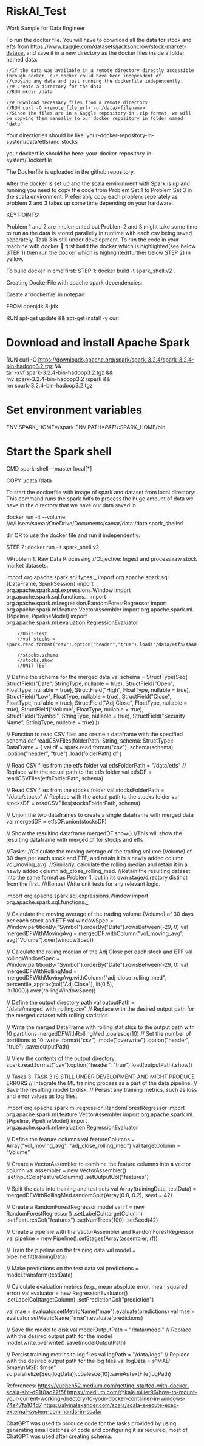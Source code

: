 # RiskAI_Test
Work Sample for Data Engineer

To run the docker file. You will have to download all the data for stock and efts from https://www.kaggle.com/datasets/jacksoncrow/stock-market-dataset and save it in a new directory as the docker files inside a folder named data.

    //If the data was available in a remote directory directly accessible through docker, our docker could have been independent of 
    //copying any data and just running the dockerfile independently:
    //# Create a directory for the data
    //RUN mkdir /data

    //# Download necessary files from a remote directory
    //RUN curl -O <remote_file_url> -o /data/<filename>
    //Since the files are in a Kaggle repository in .zip format, we will be copying them manually to our docker repository in folder named 'data'

Your directiories should be like: your-docker-repository-in-system/data/etfs/and stocks

your dockerfile should be here: your-docker-repository-in-system/Dockerfile

The Dockerfile is uploaded in the github repository.

After the docker is set up and the scala environment with Spark is up and running you need to copy the code from Problem Set 1 to Problem Set 3 in the scala environment. Preferrably copy each problem seperately as problem 2 and 3 takes up some time depending on your hardware.


KEY POINTS:

Problem 1 and 2 are implemented but Problem 2 and 3 might take some time to run as the data is stored parallelly in runtime with each csv being saved seperately.
Task 3 is still under development.
To run the code in your machine with docker  first build the docker which is highlighted(see below STEP 1) then run the docker which is highlighted(further below STEP 2) in yellow.


To build docker in cmd first:
STEP 1:    docker build -t spark_shell:v2 .

Creating DockerFile with apache spark dependencies:

Create a ‘dockerfile’ in notepad

FROM openjdk:8-jdk

RUN apt-get update && apt-get install -y curl

# Download and install Apache Spark
RUN curl -O https://downloads.apache.org/spark/spark-3.2.4/spark-3.2.4-bin-hadoop3.2.tgz && \
    tar -xvf spark-3.2.4-bin-hadoop3.2.tgz && \
    mv spark-3.2.4-bin-hadoop3.2 /spark && \
    rm spark-3.2.4-bin-hadoop3.2.tgz

# Set environment variables
ENV SPARK_HOME=/spark
ENV PATH=$PATH:$SPARK_HOME/bin

# Start the Spark shell
CMD spark-shell --master local[*]

COPY ./data /data

To start the dockerfile with image of spark and dataset from local directory: This command runs the spark hdfs to process the huge amount of data we have in the directory that we have our data saved in.

docker run -it --volume //c/Users/samar/OneDrive/Documents/samar/data:/data spark_shell:v1


dir
OR
to use the docker file and run it independently:  

STEP 2: docker run -it spark_shell:v2


//Problem 1: Raw Data Processing
//Objective: Ingest and process raw stock market datasets.


import org.apache.spark.sql.types._
import org.apache.spark.sql.{DataFrame, SparkSession}
import org.apache.spark.sql.expressions.Window
import org.apache.spark.sql.functions._
import org.apache.spark.ml.regression.RandomForestRegressor
import org.apache.spark.ml.feature.VectorAssembler
import org.apache.spark.ml.{Pipeline, PipelineModel}
import org.apache.spark.ml.evaluation.RegressionEvaluator

        //Unit-Test
        //val stocks = spark.read.format("csv").option("header","true").load("/data/etfs/AAAU.csv")

        //stocks.schema
        //stocks.show
        //UNIT TEST
 


// Define the schema for the merged data
val schema = StructType(Seq(
  StructField("Date", StringType, nullable = true),
  StructField("Open", FloatType, nullable = true),
  StructField("High", FloatType, nullable = true),
  StructField("Low", FloatType, nullable = true),
  StructField("Close", FloatType, nullable = true),
  StructField("Adj Close", FloatType, nullable = true),
  StructField("Volume", FloatType, nullable = true),
  StructField("Symbol", StringType, nullable = true),
  StructField("Security Name", StringType, nullable = true)
))


// Function to read CSV files and create a dataframe with the specified schema
def readCSVFiles(folderPath: String, schema: StructType): DataFrame = {
  val df = spark.read.format("csv")
    .schema(schema)
    .option("header", "true")
    .load(folderPath)
  df
}

// Read CSV files from the etfs folder
val etfsFolderPath = "/data/etfs"  // Replace with the actual path to the etfs folder
val etfsDF = readCSVFiles(etfsFolderPath, schema)

// Read CSV files from the stocks folder
val stocksFolderPath = "/data/stocks"  // Replace with the actual path to the stocks folder
val stocksDF = readCSVFiles(stocksFolderPath, schema)

// Union the two dataframes to create a single dataframe with merged data
val mergedDF = etfsDF.union(stocksDF)

// Show the resulting dataframe
mergedDF.show()   //This will show the resulting dataframe with merged df for stocks and etfs
 

//Tasks:
//Calculate the moving average of the trading volume (Volume) of 30 days per each stock and ETF, and retain it in a newly added column vol_moving_avg.
//Similarly, calculate the rolling median and retain it in a newly added column adj_close_rolling_med.
//Retain the resulting dataset into the same format as Problem 1, but in its own stage/directory distinct from the first.
//(Bonus) Write unit tests for any relevant logic.

import org.apache.spark.sql.expressions.Window
import org.apache.spark.sql.functions._

// Calculate the moving average of the trading volume (Volume) of 30 days per each stock and ETF
val windowSpec = Window.partitionBy("Symbol").orderBy("Date").rowsBetween(-29, 0)
val mergedDFWithMovingAvg = mergedDF.withColumn("vol_moving_avg", avg("Volume").over(windowSpec))

// Calculate the rolling median of the Adj Close per each stock and ETF
val rollingWindowSpec = Window.partitionBy("Symbol").orderBy("Date").rowsBetween(-29, 0)
val mergedDFWithRollingMed = mergedDFWithMovingAvg.withColumn("adj_close_rolling_med", percentile_approx(col("Adj Close"), lit(0.5), lit(1000)).over(rollingWindowSpec))


// Define the output directory path
val outputPath = "/data/merged_with_rolling.csv"  // Replace with the desired output path for the merged dataset with rolling statistics

// Write the merged DataFrame with rolling statistics to the output path with 10 partitions
mergedDFWithRollingMed
  .coalesce(10)  // Set the number of partitions to 10
  .write
  .format("csv")
  .mode("overwrite")
  .option("header", "true")
  .save(outputPath)

// View the contents of the output directory
spark.read.format("csv").option("header", "true").load(outputPath).show()

// Tasks 3: TASK 3 IS STILL UNDER DEVELOPMENT AND MIGHT PRODUCE ERRORS
// Integrate the ML training process as a part of the data pipeline.
// Save the resulting model to disk.
// Persist any training metrics, such as loss and error values as log files.

import org.apache.spark.ml.regression.RandomForestRegressor
import org.apache.spark.ml.feature.VectorAssembler
import org.apache.spark.ml.{Pipeline, PipelineModel}
import org.apache.spark.ml.evaluation.RegressionEvaluator

// Define the feature columns
val featureColumns = Array("vol_moving_avg", "adj_close_rolling_med")
val targetColumn = "Volume"

// Create a VectorAssembler to combine the feature columns into a vector column
val assembler = new VectorAssembler()
  .setInputCols(featureColumns)
  .setOutputCol("features")

// Split the data into training and test sets
val Array(trainingData, testData) = mergedDFWithRollingMed.randomSplit(Array(0.8, 0.2), seed = 42)

// Create a RandomForestRegressor model
val rf = new RandomForestRegressor()
  .setLabelCol(targetColumn)
  .setFeaturesCol("features")
  .setNumTrees(100)
  .setSeed(42)

// Create a pipeline with the VectorAssembler and RandomForestRegressor
val pipeline = new Pipeline().setStages(Array(assembler, rf))

// Train the pipeline on the training data
val model = pipeline.fit(trainingData)

// Make predictions on the test data
val predictions = model.transform(testData)

// Calculate evaluation metrics (e.g., mean absolute error, mean squared error)
val evaluator = new RegressionEvaluator()
  .setLabelCol(targetColumn)
  .setPredictionCol("prediction")

val mae = evaluator.setMetricName("mae").evaluate(predictions)
val mse = evaluator.setMetricName("mse").evaluate(predictions)

// Save the model to disk
val modelOutputPath = "/data/model"  // Replace with the desired output path for the model
model.write.overwrite().save(modelOutputPath)

// Persist training metrics to log files
val logPath = "/data/logs"  // Replace with the desired output path for the log files
val logData = s"MAE: $mae\nMSE: $mse"
sc.parallelize(Seq(logData)).coalesce(10).saveAsTextFile(logPath)


References:
https://yuchen52.medium.com/getting-started-with-docker-scala-sbt-d91f8ac22f5f
https://medium.com/@kale.miller96/how-to-mount-your-current-working-directory-to-your-docker-container-in-windows-74e47fa104d7
https://alvinalexander.com/scala/scala-execute-exec-external-system-commands-in-scala/

ChatGPT was used to produce code for the tasks provided by using generating small batches of code and configuring it as required, most of ChatGPT was used after creating schema.


